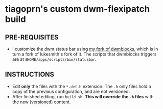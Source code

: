 # tiagoprn's custom dwm-flexipatch build

## PRE-REQUISITES

- I customize the dwm status bar using [my fork of dwmblocks](https://github.com/tiagoprn/dwmblocks), which is in turn a fork of lukesmith's fork of it. The scripts that dwmblocks triggers are at `$HOME/apps/scripts/bin/statusbar`.

## INSTRUCTIONS
- Edit **only** the files with the `*.def.h` extension. The `.h` only files hold a copy of the previous configuration, and are not versioned.
- After finished editing, run `build.sh`. **This will override the `.h` files** with the new (versioned) content.
